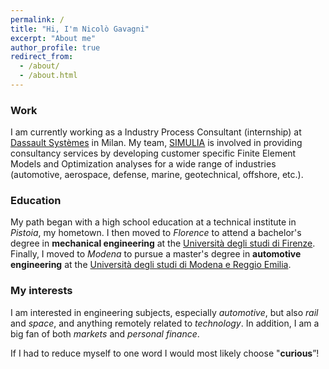 ```yaml
---
permalink: /
title: "Hi, I'm Nicolò Gavagni"
excerpt: "About me"
author_profile: true
redirect_from: 
  - /about/
  - /about.html
---
```


### Work  

I am currently working as a Industry Process Consultant (internship) at [Dassault Systèmes](https://www.3ds.com/it/) in Milan. My team, [SIMULIA](https://www.3ds.com/it/prodotti-e-servizi/simulia/) is involved in providing consultancy services by developing customer specific Finite Element Models and Optimization analyses for a wide range of industries (automotive, aerospace, defense, marine, geotechnical, offshore, etc.).  

### Education  

My path began with a high school education at a technical institute in *Pistoia*, my hometown. I then moved to *Florence* to attend a bachelor's degree in **mechanical engineering** at the [Università degli studi di Firenze](https://www.ing-mel.unifi.it/). Finally, I moved to *Modena* to pursue a master's degree in **automotive engineering** at the [Università degli studi di Modena e Reggio Emilia](https://www.ingmo.unimore.it/site/home/didattica/lauree/ingegneria-del-veicolo.html).

### My interests 

I am interested in engineering subjects, especially *automotive*, but also *rail* and *space*, and anything remotely related to *technology*. In addition, I am a big fan of both *markets* and *personal finance*. 

If I had to reduce myself to one word I would most likely choose "**curious**”!

